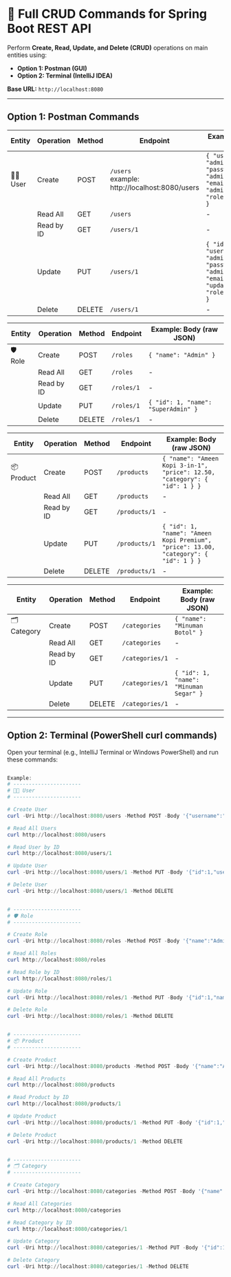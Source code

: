 # 🔧 Full CRUD Commands for Spring Boot REST API

Perform **Create, Read, Update, and Delete (CRUD)** operations on main entities using:

- **Option 1: Postman (GUI)**
- **Option 2: Terminal (IntelliJ IDEA)**

**Base URL:** `http://localhost:8080`

---

## Option 1: Postman Commands
 

| Entity    | Operation      | Method  | Endpoint           | Example: Body (raw JSON)                                                                                         |
|-----------|----------------|---------|--------------------|-------------------------------------------------------------------------------------------------------|
| 🧑‍💼 User | Create         | POST    | `/users                           `example: http://localhost:8080/users           | `{ "username": "admin_ameen", "password": "adminpass", "email": "admin@ameen.com", "role": { "id": 1 } }` |
|           | Read All       | GET     | `/users`           | -                                                                                                     |
|           | Read by ID     | GET     | `/users/1`         | -                                                                                                     |
|           | Update         | PUT     | `/users/1`         | `{ "id": 1, "username": "admin_updated", "password": "adminpass", "email": "updated@ameen.com", "role": { "id": 1 } }` |
|           | Delete         | DELETE  | `/users/1`         | -                                                                                                     |

| Entity    | Operation      | Method  | Endpoint           | Example: Body (raw JSON)                 |
|-----------|----------------|---------|--------------------|--------------------------------|
| 🛡️ Role  | Create         | POST    | `/roles`           | `{ "name": "Admin" }`           |
|           | Read All       | GET     | `/roles`           | -                              |
|           | Read by ID     | GET     | `/roles/1`         | -                              |
|           | Update         | PUT     | `/roles/1`         | `{ "id": 1, "name": "SuperAdmin" }` |
|           | Delete         | DELETE  | `/roles/1`         | -                              |

| Entity    | Operation      | Method  | Endpoint           | Example: Body (raw JSON)                                                                                   |
|-----------|----------------|---------|--------------------|--------------------------------------------------------------------------------------------------|
| 📦 Product| Create         | POST    | `/products`        | `{ "name": "Ameen Kopi 3-in-1", "price": 12.50, "category": { "id": 1 } }`                        |
|           | Read All       | GET     | `/products`        | -                                                                                                |
|           | Read by ID     | GET     | `/products/1`      | -                                                                                                |
|           | Update         | PUT     | `/products/1`      | `{ "id": 1, "name": "Ameen Kopi Premium", "price": 13.00, "category": { "id": 1 } }`              |
|           | Delete         | DELETE  | `/products/1`      | -                                                                                                |

| Entity    | Operation      | Method  | Endpoint           | Example: Body (raw JSON)                  |
|-----------|----------------|---------|--------------------|---------------------------------|
| 🗂️ Category| Create        | POST    | `/categories`      | `{ "name": "Minuman Botol" }`   |
|           | Read All       | GET     | `/categories`      | -                               |
|           | Read by ID     | GET     | `/categories/1`    | -                               |
|           | Update         | PUT     | `/categories/1`    | `{ "id": 1, "name": "Minuman Segar" }` |
|           | Delete         | DELETE  | `/categories/1`    | -                               |

---

## Option 2: Terminal (PowerShell curl commands)

Open your terminal (e.g., IntelliJ Terminal or Windows PowerShell) and run these commands:

```powershell

Example: 
# ----------------------
# 🧑‍💼 User
# ----------------------

# Create User
curl -Uri http://localhost:8080/users -Method POST -Body '{"username":"admin_ameen","password":"adminpass","email":"admin@ameen.com","role":{"id":1}}' -ContentType "application/json"

# Read All Users
curl http://localhost:8080/users

# Read User by ID
curl http://localhost:8080/users/1

# Update User
curl -Uri http://localhost:8080/users/1 -Method PUT -Body '{"id":1,"username":"admin_updated","password":"adminpass","email":"updated@ameen.com","role":{"id":1}}' -ContentType "application/json"

# Delete User
curl -Uri http://localhost:8080/users/1 -Method DELETE


# ----------------------
# 🛡️ Role
# ----------------------

# Create Role
curl -Uri http://localhost:8080/roles -Method POST -Body '{"name":"Admin"}' -ContentType "application/json"

# Read All Roles
curl http://localhost:8080/roles

# Read Role by ID
curl http://localhost:8080/roles/1

# Update Role
curl -Uri http://localhost:8080/roles/1 -Method PUT -Body '{"id":1,"name":"SuperAdmin"}' -ContentType "application/json"

# Delete Role
curl -Uri http://localhost:8080/roles/1 -Method DELETE


# ----------------------
# 📦 Product
# ----------------------

# Create Product
curl -Uri http://localhost:8080/products -Method POST -Body '{"name":"Ameen Kopi 3-in-1","price":12.50,"category":{"id":1}}' -ContentType "application/json"

# Read All Products
curl http://localhost:8080/products

# Read Product by ID
curl http://localhost:8080/products/1

# Update Product
curl -Uri http://localhost:8080/products/1 -Method PUT -Body '{"id":1,"name":"Ameen Kopi Premium","price":13.00,"category":{"id":1}}' -ContentType "application/json"

# Delete Product
curl -Uri http://localhost:8080/products/1 -Method DELETE


# ----------------------
# 🗂️ Category
# ----------------------

# Create Category
curl -Uri http://localhost:8080/categories -Method POST -Body '{"name":"Minuman Botol"}' -ContentType "application/json"

# Read All Categories
curl http://localhost:8080/categories

# Read Category by ID
curl http://localhost:8080/categories/1

# Update Category
curl -Uri http://localhost:8080/categories/1 -Method PUT -Body '{"id":1,"name":"Minuman Segar"}' -ContentType "application/json"

# Delete Category
curl -Uri http://localhost:8080/categories/1 -Method DELETE
